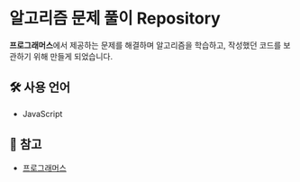 # 알고리즘 문제 풀이 Repository

**프로그래머스**에서 제공하는 문제를 해결하며 알고리즘을 학습하고, 작성했던 코드를 보관하기 위해 만들게 되었습니다.

## 🛠️ 사용 언어

- JavaScript

## 📄 참고

- [프로그래머스](https://programmers.co.kr/)
